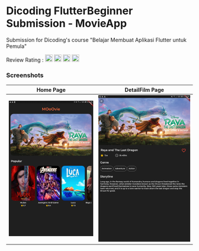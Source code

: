 # Dicoding FlutterBeginner Submission - MovieApp

Submission for Dicoding's course "Belajar Membuat Aplikasi Flutter untuk Pemula"

Review Rating :  <img src="https://image.flaticon.com/icons/png/512/1828/1828884.png" width="20" height="20"> <img src="https://image.flaticon.com/icons/png/512/1828/1828884.png" width="20" height="20"> <img src="https://image.flaticon.com/icons/png/512/1828/1828884.png" width="20" height="20"> <img src="https://image.flaticon.com/icons/png/512/1828/1828884.png" width="20" height="20">

### Screenshots
| Home Page      | DetailFilm Page      |
|------------|-------------|
| <img src="https://github.com/SalsabilaH12/Dicoding_FlutterBeginner_Submission_MovieApp/blob/main/asset/screenshot/Screenshot_20210505-103826.jpg"> | <img src="https://github.com/SalsabilaH12/Dicoding_FlutterBeginner_Submission_MovieApp/blob/main/asset/screenshot/Screenshot_20210505-103846.jpg"> |
